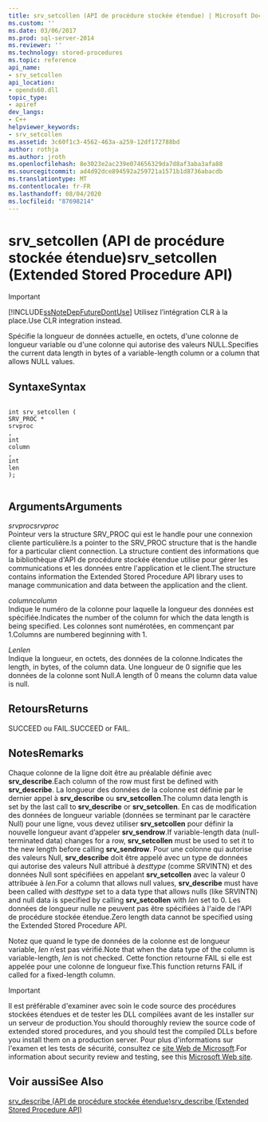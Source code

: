 ```yaml
---
title: srv_setcollen (API de procédure stockée étendue) | Microsoft Docs
ms.custom: ''
ms.date: 03/06/2017
ms.prod: sql-server-2014
ms.reviewer: ''
ms.technology: stored-procedures
ms.topic: reference
api_name:
- srv_setcollen
api_location:
- opends60.dll
topic_type:
- apiref
dev_langs:
- C++
helpviewer_keywords:
- srv_setcollen
ms.assetid: 3c60f1c3-4562-463a-a259-12df172788bd
author: rothja
ms.author: jroth
ms.openlocfilehash: 8e3023e2ac239e074656329da7d8af3aba3afa88
ms.sourcegitcommit: ad4d92dce894592a259721a1571b1d8736abacdb
ms.translationtype: MT
ms.contentlocale: fr-FR
ms.lasthandoff: 08/04/2020
ms.locfileid: "87698214"
---
```

# <a name="srv_setcollen-extended-stored-procedure-api"></a><span data-ttu-id="acaa0-102">srv_setcollen (API de procédure stockée étendue)</span><span class="sxs-lookup"><span data-stu-id="acaa0-102">srv_setcollen (Extended Stored Procedure API)</span></span>
    
> [!IMPORTANT]  
>  [!INCLUDE[ssNoteDepFutureDontUse](../../includes/ssnotedepfuturedontuse-md.md)] <span data-ttu-id="acaa0-103">Utilisez l’intégration CLR à la place.</span><span class="sxs-lookup"><span data-stu-id="acaa0-103">Use CLR integration instead.</span></span>  
  
 <span data-ttu-id="acaa0-104">Spécifie la longueur de données actuelle, en octets, d'une colonne de longueur variable ou d'une colonne qui autorise des valeurs NULL.</span><span class="sxs-lookup"><span data-stu-id="acaa0-104">Specifies the current data length in bytes of a variable-length column or a column that allows NULL values.</span></span>  
  
## <a name="syntax"></a><span data-ttu-id="acaa0-105">Syntaxe</span><span class="sxs-lookup"><span data-stu-id="acaa0-105">Syntax</span></span>  
  
```  
  
int srv_setcollen (  
SRV_PROC *  
srvproc  
,  
int   
column  
,  
int  
len   
);  
  
```  
  
## <a name="arguments"></a><span data-ttu-id="acaa0-106">Arguments</span><span class="sxs-lookup"><span data-stu-id="acaa0-106">Arguments</span></span>  
 <span data-ttu-id="acaa0-107">*srvproc*</span><span class="sxs-lookup"><span data-stu-id="acaa0-107">*srvproc*</span></span>  
 <span data-ttu-id="acaa0-108">Pointeur vers la structure SRV_PROC qui est le handle pour une connexion cliente particulière.</span><span class="sxs-lookup"><span data-stu-id="acaa0-108">Is a pointer to the SRV_PROC structure that is the handle for a particular client connection.</span></span> <span data-ttu-id="acaa0-109">La structure contient des informations que la bibliothèque d'API de procédure stockée étendue utilise pour gérer les communications et les données entre l'application et le client.</span><span class="sxs-lookup"><span data-stu-id="acaa0-109">The structure contains information the Extended Stored Procedure API library uses to manage communication and data between the application and the client.</span></span>  
  
 <span data-ttu-id="acaa0-110">*column*</span><span class="sxs-lookup"><span data-stu-id="acaa0-110">*column*</span></span>  
 <span data-ttu-id="acaa0-111">Indique le numéro de la colonne pour laquelle la longueur des données est spécifiée.</span><span class="sxs-lookup"><span data-stu-id="acaa0-111">Indicates the number of the column for which the data length is being specified.</span></span> <span data-ttu-id="acaa0-112">Les colonnes sont numérotées, en commençant par 1.</span><span class="sxs-lookup"><span data-stu-id="acaa0-112">Columns are numbered beginning with 1.</span></span>  
  
 <span data-ttu-id="acaa0-113">*Len*</span><span class="sxs-lookup"><span data-stu-id="acaa0-113">*len*</span></span>  
 <span data-ttu-id="acaa0-114">Indique la longueur, en octets, des données de la colonne.</span><span class="sxs-lookup"><span data-stu-id="acaa0-114">Indicates the length, in bytes, of the column data.</span></span> <span data-ttu-id="acaa0-115">Une longueur de 0 signifie que les données de la colonne sont Null.</span><span class="sxs-lookup"><span data-stu-id="acaa0-115">A length of 0 means the column data value is null.</span></span>  
  
## <a name="returns"></a><span data-ttu-id="acaa0-116">Retours</span><span class="sxs-lookup"><span data-stu-id="acaa0-116">Returns</span></span>  
 <span data-ttu-id="acaa0-117">SUCCEED ou FAIL.</span><span class="sxs-lookup"><span data-stu-id="acaa0-117">SUCCEED or FAIL.</span></span>  
  
## <a name="remarks"></a><span data-ttu-id="acaa0-118">Notes</span><span class="sxs-lookup"><span data-stu-id="acaa0-118">Remarks</span></span>  
 <span data-ttu-id="acaa0-119">Chaque colonne de la ligne doit être au préalable définie avec **srv_describe**.</span><span class="sxs-lookup"><span data-stu-id="acaa0-119">Each column of the row must first be defined with **srv_describe**.</span></span> <span data-ttu-id="acaa0-120">La longueur des données de la colonne est définie par le dernier appel à **srv_describe** ou **srv_setcollen**.</span><span class="sxs-lookup"><span data-stu-id="acaa0-120">The column data length is set by the last call to **srv_describe** or **srv_setcollen**.</span></span> <span data-ttu-id="acaa0-121">En cas de modification des données de longueur variable (données se terminant par le caractère Null) pour une ligne, vous devez utiliser **srv_setcollen** pour définir la nouvelle longueur avant d’appeler **srv_sendrow**.</span><span class="sxs-lookup"><span data-stu-id="acaa0-121">If variable-length data (null-terminated data) changes for a row, **srv_setcollen** must be used to set it to the new length before calling **srv_sendrow**.</span></span> <span data-ttu-id="acaa0-122">Pour une colonne qui autorise des valeurs Null, **srv_describe** doit être appelé avec un type de données qui autorise des valeurs Null attribué à *desttype* (comme SRVINTN) et des données Null sont spécifiées en appelant **srv_setcollen** avec la valeur 0 attribuée à *len*.</span><span class="sxs-lookup"><span data-stu-id="acaa0-122">For a column that allows null values, **srv_describe** must have been called with *desttype* set to a data type that allows nulls (like SRVINTN) and null data is specified by calling **srv_setcollen** with *len* set to 0.</span></span> <span data-ttu-id="acaa0-123">Les données de longueur nulle ne peuvent pas être spécifiées à l'aide de l'API de procédure stockée étendue.</span><span class="sxs-lookup"><span data-stu-id="acaa0-123">Zero length data cannot be specified using the Extended Stored Procedure API.</span></span>  
  
 <span data-ttu-id="acaa0-124">Notez que quand le type de données de la colonne est de longueur variable, *len* n’est pas vérifié.</span><span class="sxs-lookup"><span data-stu-id="acaa0-124">Note that when the data type of the column is variable-length, *len* is not checked.</span></span> <span data-ttu-id="acaa0-125">Cette fonction retourne FAIL si elle est appelée pour une colonne de longueur fixe.</span><span class="sxs-lookup"><span data-stu-id="acaa0-125">This function returns FAIL if called for a fixed-length column.</span></span>  
  
> [!IMPORTANT]  
>  <span data-ttu-id="acaa0-126">Il est préférable d'examiner avec soin le code source des procédures stockées étendues et de tester les DLL compilées avant de les installer sur un serveur de production.</span><span class="sxs-lookup"><span data-stu-id="acaa0-126">You should thoroughly review the source code of extended stored procedures, and you should test the compiled DLLs before you install them on a production server.</span></span> <span data-ttu-id="acaa0-127">Pour plus d'informations sur l'examen et les tests de sécurité, consultez ce [site Web de Microsoft](https://go.microsoft.com/fwlink/?LinkID=54761&amp;clcid=0x409https://msdn.microsoft.com/security/).</span><span class="sxs-lookup"><span data-stu-id="acaa0-127">For information about security review and testing, see this [Microsoft Web site](https://go.microsoft.com/fwlink/?LinkID=54761&amp;clcid=0x409https://msdn.microsoft.com/security/).</span></span>  
  
## <a name="see-also"></a><span data-ttu-id="acaa0-128">Voir aussi</span><span class="sxs-lookup"><span data-stu-id="acaa0-128">See Also</span></span>  
 [<span data-ttu-id="acaa0-129">srv_describe &#40;API de procédure stockée étendue&#41;</span><span class="sxs-lookup"><span data-stu-id="acaa0-129">srv_describe &#40;Extended Stored Procedure API&#41;</span></span>](srv-describe-extended-stored-procedure-api.md)  
  
  
